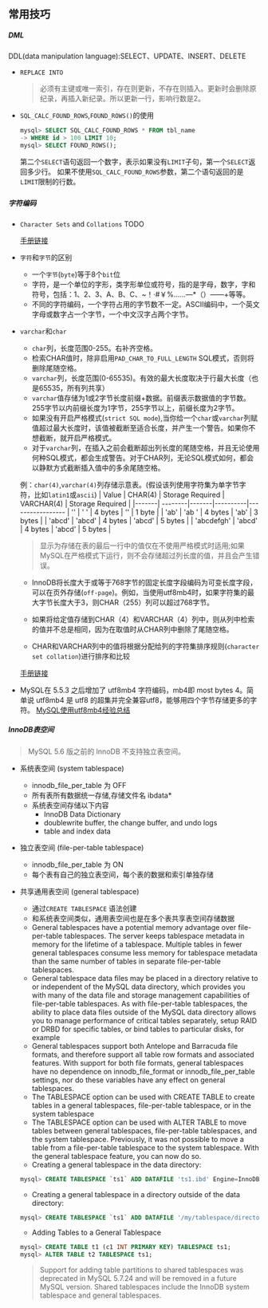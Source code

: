 ## 常用技巧

##### DML
  DDL(data manipulation language):SELECT、UPDATE、INSERT、DELETE

* `REPLACE INTO` 

  > 必须有主键或唯一索引，存在则更新，不存在则插入。更新时会删除原纪录，再插入新纪录。所以更新一行，影响行数是2。

* `SQL_CALC_FOUND_ROWS`,`FOUND_ROWS()`的使用

  ```sql
  mysql> SELECT SQL_CALC_FOUND_ROWS * FROM tbl_name
  -> WHERE id > 100 LIMIT 10;
  mysql> SELECT FOUND_ROWS();
  ```
  第二个`SELECT`语句返回一个数字，表示如果没有`LIMIT`子句，第一个`SELECT`返回多少行。
  如果不使用`SQL_CALC_FOUND_ROWS`参数，第二个语句返回的是`LIMIT`限制的行数。

##### 

##### 字符编码
* `Character Sets` and `Collations`
TODO

  [手册链接](https://dev.mysql.com/doc/refman/8.0/en/charset.html)

* `字符`和`字节`的区别
  - 一个`字节`(`byte`)等于8个`bit`位
  - 字符，是一个单位的字形，类字形单位或符号，指的是字母，数字，字和符号，包括：1、2、3、A、B、C、~！·#￥%……—*（）——+等等。
  - 不同的字符编码，一个字符占用的字节数不一定。ASCII编码中，一个英文字母或数字占一个字节，一个中文汉字占两个字节。

* `varchar`和`char`
  - `char`列，长度范围0-255。右补齐空格。
  - 检索CHAR值时，除非启用`PAD_CHAR_TO_FULL_LENGTH` SQL模式，否则将删除尾随空格。
  - `varchar`列，长度范围(0-65535)。有效的最大长度取决于行最大长度（也是65535，所有列共享）
  - `varchar`值存储为1或2字节长度前缀+数据。前缀表示数据值的字节数。255字节以内前缀长度为1字节，255字节以上，前缀长度为2字节。
  - 如果没有开启严格模式(`strict SQL mode`),当你给一个`char`或`varchar`列赋值超过最大长度时，该值被截断至适合长度，并产生一个警告。如果你不想截断，就开启严格模式。
  - 对于`varchar`列，在插入之前会截断超出列长度的尾随空格，并且无论使用何种SQL模式，都会生成警告。对于CHAR列，无论SQL模式如何，都会以静默方式截断插入值中的多余尾随空格。
  
  例：`char(4)`,`varchar(4)`列存储示意表。(假设该列使用字符集为单字节字符，比如`latin1`或`ascii`)
  | Value |	CHAR(4) |	Storage Required |	VARCHAR(4) |	Storage Required |
  |-------| --------|-------|----------|-----------------
  | '' |	'    ' |	4 bytes |	'' |	1 byte |
  | 'ab' |	'ab  ' |	4 bytes |	'ab' |	3 bytes |
  | 'abcd' |	'abcd' |	4 bytes |	'abcd' |	5 bytes |
  | 'abcdefgh' |	'abcd' |	4 bytes |	'abcd' |	5 bytes |
  > 显示为存储在表的最后一行中的值仅在不使用严格模式时适用;如果MySQL在严格模式下运行，则不会存储超过列长度的值，并且会产生错误。

  - InnoDB将长度大于或等于768字节的固定长度字段编码为可变长度字段，可以在页外存储(`off-page`)。例如，当使用utf8mb4时，如果字符集的最大字节长度大于3，则CHAR（255）列可以超过768字节。

  - 如果将给定值存储到CHAR（4）和VARCHAR（4）列中，则从列中检索的值并不总是相同，因为在取值时从CHAR列中删除了尾随空格。

  - CHAR和VARCHAR列中的值将根据分配给列的字符集排序规则(`character set collation`)进行排序和比较

  [手册链接](https://dev.mysql.com/doc/refman/8.0/en/char.html)


* MySQL在 5.5.3 之后增加了 utf8mb4 字符编码，mb4即 most bytes 4。简单说 utf8mb4 是 utf8 的超集并完全兼容utf8，能够用四个字节存储更多的字符。
[MySQL使用utf8mb4经验总结](http://seanlook.com/2016/10/23/mysql-utf8mb4/)

##### InnoDB表空间
> MySQL 5.6 版之前的 InnoDB 不支持独立表空间。

* 系统表空间 (system tablespace)
    - innodb_file_per_table 为 OFF
    - 所有表所有数据统一存储,存储文件名 ibdata*
    - 系统表空间存储以下内容
        - InnoDB Data Dictionary
        - doublewrite buffer, the change buffer, and undo logs
        - table and index data

* 独立表空间 (file-per-table tablespace)
    - innodb_file_per_table 为 ON
    - 每个表有自己的独立表空间，每个表的数据和索引单独存储

* 共享通用表空间 (general tablespace)
    - 通过`CREATE TABLESPACE` 语法创建
    - 和系统表空间类似，通用表空间也是在多个表共享表空间存储数据
    - General tablespaces have a potential memory advantage over file-per-table tablespaces. The server keeps tablespace metadata in memory for the lifetime of a tablespace. Multiple tables in fewer general tablespaces consume less memory for tablespace metadata than the same number of tables in separate file-per-table tablespaces.
    - General tablespace data files may be placed in a directory relative to or independent of the MySQL data directory, which provides you with many of the data file and storage management capabilities of file-per-table tablespaces. As with file-per-table tablespaces, the ability to place data files outside of the MySQL data directory allows you to manage performance of critical tables separately, setup RAID or DRBD for specific tables, or bind tables to particular disks, for example
    - General tablespaces support both Antelope and Barracuda file formats, and therefore support all table row formats and associated features. With support for both file formats, general tablespaces have no dependence on innodb_file_format or innodb_file_per_table settings, nor do these variables have any effect on general tablespaces.
    - The TABLESPACE option can be used with CREATE TABLE to create tables in a general tablespaces, file-per-table tablespace, or in the system tablespace
    - The TABLESPACE option can be used with ALTER TABLE to move tables between general tablespaces, file-per-table tablespaces, and the system tablespace. Previously, it was not possible to move a table from a file-per-table tablespace to the system tablespace. With the general tablespace feature, you can now do so.
    - Creating a general tablespace in the data directory:
    ```sql
    mysql> CREATE TABLESPACE `ts1` ADD DATAFILE 'ts1.ibd' Engine=InnoDB;
    ```
    - Creating a general tablespace in a directory outside of the data directory:
    ```sql
    mysql> CREATE TABLESPACE `ts1` ADD DATAFILE '/my/tablespace/directory/ts1.ibd' Engine=InnoDB;
    ```
    - Adding Tables to a General Tablespace
    ```sql
    mysql> CREATE TABLE t1 (c1 INT PRIMARY KEY) TABLESPACE ts1;
    mysql> ALTER TABLE t2 TABLESPACE ts1;
    ```

    > Support for adding table partitions to shared tablespaces was deprecated in MySQL 5.7.24 and will be removed in a future MySQL version. Shared tablespaces include the InnoDB system tablespace and general tablespaces.
